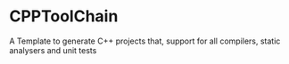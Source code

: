 # CPPToolChain
A Template to generate C++ projects that, support for all compilers, static analysers and unit tests
